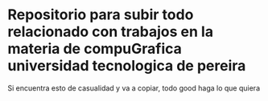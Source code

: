 # Repositorio para subir todo relacionado con trabajos en la materia de compuGrafica universidad tecnologica de pereira
Si encuentra esto de casualidad y va a copiar, todo good haga lo que quiera
